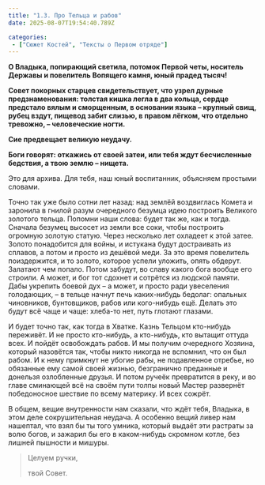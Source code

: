 ```yaml
---
title: "1.3. Про Тельца и рабов"
date: 2025-08-07T19:54:40.789Z

categories:
 - ["Сюжет Костей", "Тексты о Первом отряде"]
---
```


**О Владыка, попирающий светила, потомок Первой четы, носитель Державы и
повелитель Вопящего камня, юный прадед тысяч!**

**Совет покорных старцев свидетельствует, что узрел дурные
предзнаменования: толстая кишка легла в два кольца, сердце предстало
вялым и сморщенным, в основании языка – крупный свищ, рубец вздут,
пищевод забит слизью, в правом лёгком, что отдельно тревожно, –
человеческие ногти.**

**Сие предвещает великую неудачу.**

**Боги говорят: откажись от своей затеи, или тебя ждут бесчисленные
бедствия, а твою землю – нищета.**

Это для архива. Для тебя, наш юный воспитанник, объясняем простыми
словами.

Точно так уже было сотни лет назад: над землёй воздвиглась Комета и
заронила в гнилой разум очередного безумца идею построить Великого
золотого тельца. Попомни наши слова: будет так же, как и тогда. Сначала
безумец высосет из земли все соки, чтобы построить огромную золотую
статую. Через несколько лет охладеет к этой затее. Золото понадобится
для войны, и истукана будут достраивать из сплавов, а потом и просто из
дешёвой меди. За это время повелитель поиздержится, и то золото, которое
успели уложить, опять обдерут. Залатают чем попало. Потом забудут, во
славу какого бога вообще его строили. А может, и бог тот сдохнет и
сотрётся из людской памяти. Дабы укрепить боевой дух – а может, и просто
ради увеселения голодающих, – в тельце начнут печь каких-нибудь бедолаг:
опальных чиновников, бунтовщиков, рабов или кого-нибудь ещё. Делать это
будут всё чаще и чаще: хлеба-то нет, путь глотают глазами.

И будет точно так, как тогда в Хватке. Казнь Тельцом кто-нибудь
переживёт. И не просто кто-нибудь, а кто-нибудь, кто вытащит оттуда
всех. И пойдёт освобождать рабов. И мы получим очередного Хозяина,
который назовётся так, чтобы никто никогда не вспомнил, что он был
рабом. И к нему примкнут не убогие рабы, не подавленное отребье, но
обязанные ему самой своей жизнью, безгранично преданные и донельзя
озлобленные друзья. И потом ручеёк превратится в реку, и во главе
сминающей всё на своём пути толпы новый Мастер развернёт победоносное
шествие по всему материку. И всех сожрёт.

В общем, вещие внутренности нам сказали, что ждёт тебя, Владыка, в этом
деле сокрушительная неудача. А особенно вещий ливер нам нашептал, что
взял бы ты того умника, который выдаёт эти растраты за волю богов, и
зажарил бы его в каком-нибудь скромном котле, без лишней пышности и
мишуры.

> Целуем ручки,
>
> твой Совет.
